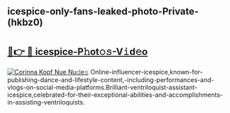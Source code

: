 ## icespice-only-fans​-leaked-photo​-Private-(hkbz0)


# <h2><a href="https://mediaupload.pro?title=icespice&ref=git">🔗👉 🔴 icespice-P𝚑ot𝚘𝚜-V𝚒d𝚎o</a></h2>

[![Corinna Kopf Nue Nu𝚍e𝚜](https://i.imgur.com/0qMVB7G.gif)](https://mediaupload.pro?title=icespice&ref=git)
Online-influencer-icespice,known-for-publishing-dance-and-lifestyle-content,-including-performances-and-vlogs-on-social-media-platforms.Brilliant-ventriloquist-assistant-icespice,celebrated-for-their-exceptional-abilities-and-accomplishments-in-assisting-ventriloquists.  